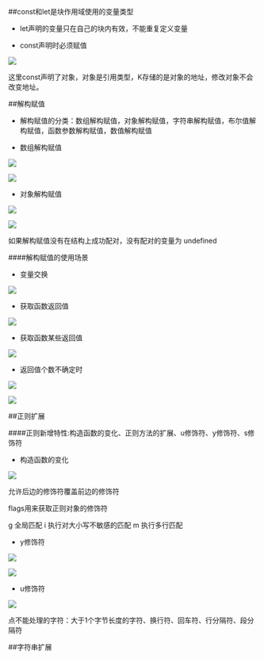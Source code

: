 ##const和let是块作用域使用的变量类型

- let声明的变量只在自己的块内有效，不能重复定义变量

- const声明时必须赋值

![](/assets/360截图20171101210551899.jpg)

这里const声明了对象，对象是引用类型，K存储的是对象的地址，修改对象不会改变地址。




##解构赋值

- 解构赋值的分类：数组解构赋值，对象解构赋值，字符串解构赋值，布尔值解构赋值，函数参数解构赋值，数值解构赋值

- 数组解构赋值

![](/assets/360截图20171101211402874.jpg)

![](/assets/360截图20171101211459459.jpg)

- 对象解构赋值

![](/assets/360截图20171101211745337.jpg)

![](/assets/360截图20171101212040778.jpg)

如果解构赋值没有在结构上成功配对，没有配对的变量为    undefined

####解构赋值的使用场景

- 变量交换

![](/assets/360截图20171101212203098.jpg)

- 获取函数返回值

![](/assets/360截图20171101212325367.jpg)

- 获取函数某些返回值

![](/assets/360截图20171101212441277.jpg)

- 返回值个数不确定时

![](/assets/360截图20171101212550779.jpg)


![](/assets/360截图20171101215015078.jpg)





##正则扩展

####正则新增特性:构造函数的变化、正则方法的扩展、u修饰符、y修饰符、s修饰符

- 构造函数的变化

![](/assets/360截图20171101215608279.jpg)

允许后边的修饰符覆盖前边的修饰符

flags用来获取正则对象的修饰符

g            全局匹配
i            执行对大小写不敏感的匹配
m            执行多行匹配



- y修饰符

![](/assets/360截图20171101220446084.jpg)

![](/assets/360截图20171101220439623.jpg)


- u修饰符

![](/assets/360截图20171101221221064.jpg)

点不能处理的字符：大于1个字节长度的字符、换行符、回车符、行分隔符、段分隔符




##字符串扩展



